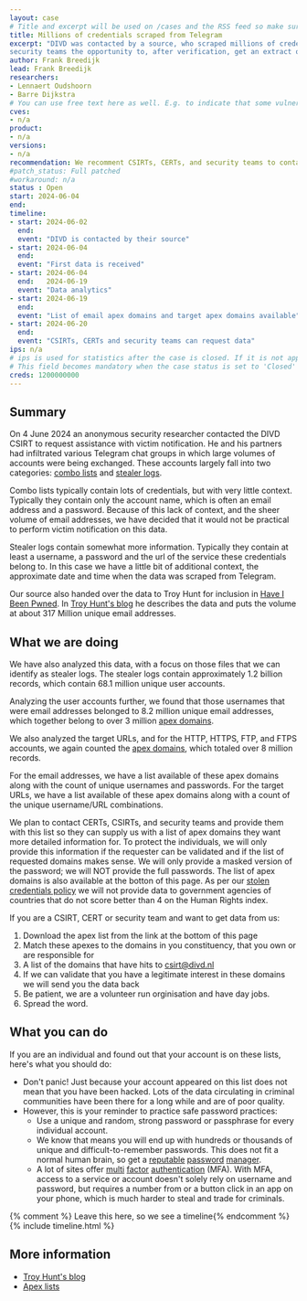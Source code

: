```yaml
---
layout: case
# Title and excerpt will be used on /cases and the RSS feed so make sure they reflect the case well
title: Millions of credentials scraped from Telegram
excerpt: "DIVD was contacted by a source, who scraped millions of credentials from Telegram. DIVD is offering fellow CSIRTs, CERTs, and
security teams the opportunity to, after verification, get an extract of the data pertaining to their domains."
author: Frank Breedijk
lead: Frank Breedijk
researchers:
- Lennaert Oudshoorn
- Barre Dijkstra
# You can use free text here as well. E.g. to indicate that some vulnerabilities don't have CVEs assigned (yet).
cves:
- n/a
product: 
- n/a
versions: 
- n/a
recommendation: We recomment CSIRTs, CERTs, and security teams to contact us, to get a list of domains found. After verfication they can get get more detailed data for the domains applicable to their constituancy.
#patch_status: Full patched
#workaround: n/a
status : Open
start: 2024-06-04
end: 
timeline:
- start: 2024-06-02
  end:
  event: "DIVD is contacted by their source"
- start: 2024-06-04
  end:
  event: "First data is received"
- start: 2024-06-04
  end:   2024-06-19
  event: "Data analytics"
- start: 2024-06-19
  end:
  event: "List of email apex domains and target apex domains available"
- start: 2024-06-20
  end:
  event: "CSIRTs, CERTs and security teams can request data"
ips: n/a
# ips is used for statistics after the case is closed. If it is not applicable, you can set IPs to n/a (e.g. stolen credentials)
# This field becomes mandatory when the case status is set to 'Closed'
creds: 1200000000
---
```

## Summary

On 4 June 2024 an anonymous security researcher contacted the DIVD CSIRT to request assistance with victim notification. He and his partners had infiltrated various Telegram chat groups in which large volumes of accounts were being exchanged. These accounts largely fall into two categories: [combo lists](https://scirge.com/glossary/combo-list) and [stealer logs](https://www.darkowl.com/blog-content/what-are-stealer-logs/).

Combo lists typically contain lots of credentials, but with very little context. Typically they contain only the account name, which is often an email address and a password. Because of this lack of context, and the sheer volume of email addresses, we have decided that it would not be practical to perform victim notification on this data.

Stealer logs contain somewhat more information. Typically they contain at least a username, a password and the url of the service these credentials belong to. In this case we have a little bit of additional context, the approximate date and time when the data was scraped from Telegram.

Our source also handed over the data to Troy Hunt for inclusion in [Have I Been Pwned](https://haveibeenpwned.com/). In [Troy Hunt's blog](https://www.troyhunt.com/telegram-combolists-and-361m-email-addresses/) he describes the data and puts the volume at about 317 Million unique email addresses.

## What we are doing

We have also analyzed this data, with a focus on those files that we can identify as stealer logs. The stealer logs contain approximately 1.2 billion records, which contain 68.1 million unique user accounts.

Analyzing the user accounts further, we found that those usernames that were email addresses belonged to 8.2 million unique email addresses, which together belong to over 3 million [apex domains](https://www.ans.co.uk/docs/domains/safedns/apexdomain/).

We also analyzed the target URLs, and for the HTTP, HTTPS, FTP, and FTPS accounts, we again counted the [apex domains](https://www.ans.co.uk/docs/domains/safedns/apexdomain/), which totaled over 8 million records.

For the email addresses, we have a list available of these apex domains along with the count of unique usernames and passwords. For the target URLs, we have a list available of these apex domains along with a count of the unique username/URL combinations.

We plan to contact CERTs, CSIRTs, and security teams and provide them with this list so they can supply us with a list of apex domains they want more detailed information for. To protect the individuals, we will only provide this information if the requester can be validated and if the list of requested domains makes sense. We will only provide a masked version of the password; we will NOT provide the full passwords. The list of apex domains is also available at the botton of this page. As per our [stolen credentials policy](/credentials/) we will not provide data to government agencies of countries that do not score better than 4 on the Human Rights index.

If you are a CSIRT, CERT or security team and want to get data from us:
1. Download the apex list from the link at the bottom of this page
2. Match these apexes to the domains in you constituency, that you own or are responsible for
3. A list of the domains that have hits to csirt@divd.nl
4. If we can validate that you have a legitimate interest in these domains we will send you the data back
5. Be patient, we are a volunteer run orginisation and have day jobs.
6. Spread the word.


## What you can do

If you are an individual and found out that your account is on these lists, here's what you should do:
* Don't panic! Just because your account appeared on this list does not mean that you have been hacked. Lots of the data circulating in criminal communities have been there for a long while and are of poor quality.
* However, this is your reminder to practice safe password practices:
  - Use a unique and random, strong password or passphrase for every individual account.
  - We know that means you will end up with hundreds or thousands of unique and difficult-to-remember passwords. This does not fit a normal human brain, so get a [reputable](https://www.techradar.com/best/password-manager) [password](https://www.pcmag.com/picks/the-best-password-managers) [manager](https://www.tomsguide.com/us/best-password-managers,review-3785.html).
  - A lot of sites offer [multi](https://ssd.eff.org/module/how-enable-two-factor-authentication) [factor](https://www.cisa.gov/secure-our-world/turn-mfa) [authentication](https://letmegooglethat.com/?q=How+do+I+enable+mfa+for+%5Byour+service+here%5D) (MFA). With MFA, access to a service or account doesn't solely rely on username and password, but requires a number from or a button click in an app on your phone, which is much harder to steal and trade for criminals.


{% comment %}  Leave this here, so we see a timeline{% endcomment %}
{% include timeline.html %}


## More information
* [Troy Hunt's blog](https://www.troyhunt.com/telegram-combolists-and-361m-email-addresses/)
* [Apex lists](/downloads/DIVD-2024-00022/data.tgz)
